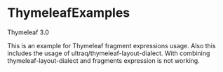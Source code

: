 # ThymeleafExamples

Thymeleaf 3.0

This is an example for Thymeleaf fragment expressions usage. 
Also this includes the usage of ultraq/thymeleaf-layout-dialect.
With combining thymeleaf-layout-dialect and fragments expression is not working.

